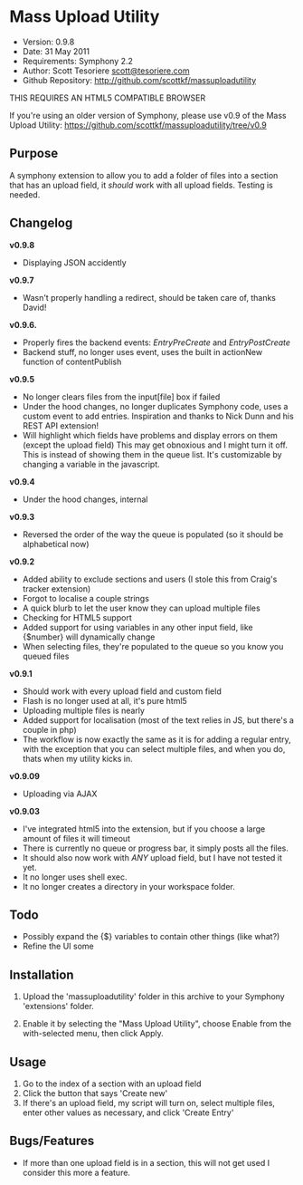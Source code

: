 # Mass Upload Utility

- Version: 0.9.8
- Date: 31 May 2011
- Requirements: Symphony 2.2
- Author: Scott Tesoriere <scott@tesoriere.com>
- Github Repository: http://github.com/scottkf/massuploadutility

THIS REQUIRES AN HTML5 COMPATIBLE BROWSER

If you're using an older version of Symphony, please use v0.9 of the Mass Upload Utility:
https://github.com/scottkf/massuploadutility/tree/v0.9

## Purpose

A symphony extension to allow you to add a folder of files into a section that 
has an upload field, it *should* work with all upload fields. Testing is needed.

## Changelog

**v0.9.8**

- Displaying JSON accidently

**v0.9.7**

- Wasn't properly handling a redirect, should be taken care of, thanks David!

**v0.9.6.**

- Properly fires the backend events: _EntryPreCreate_ and _EntryPostCreate_
- Backend stuff, no longer uses event, uses the built in actionNew function of contentPublish

**v0.9.5**

- No longer clears files from the input[file] box if failed
- Under the hood changes, no longer duplicates Symphony code, uses a custom event to add entries.
	Inspiration and thanks to Nick Dunn and his REST API extension!
- Will highlight which fields have problems and display errors on them (except the upload field)
	This may get obnoxious and I might turn it off. This is instead of showing them in the queue list.
	It's customizable by changing a variable in the javascript.
	
**v0.9.4** 

- Under the hood changes, internal

**v0.9.3**

- Reversed the order of the way the queue is populated (so it should be alphabetical now)

**v0.9.2**

- Added ability to exclude sections and users (I stole this from Craig's tracker extension)
- Forgot to localise a couple strings
- A quick blurb to let the user know they can upload multiple files
- Checking for HTML5 support
- Added support for using variables in any other input field, like {$number} will
	dynamically change
- When selecting files, they're populated to the queue so you know you queued files

**v0.9.1**

- Should work with every upload field and custom field
- Flash is no longer used at all, it's pure html5
- Uploading multiple files is nearly
- Added support for localisation (most of the text relies in JS, but there's a couple in php)
- The workflow is now exactly the same as it is for adding a regular entry, with 
	the exception that you can select multiple files, and when you do, thats when
	my utility kicks in.
 
**v0.9.09**

- Uploading via AJAX

**v0.9.03**

- I've integrated html5 into the extension, but if you choose a large amount of files it will timeout
- There is currently no queue or progress bar, it simply posts all the files.
- It should also now work with *ANY* upload field, but I have not tested it yet.
- It no longer uses shell exec.
- It no longer creates a directory in your workspace folder.

## Todo

- Possibly expand the {$} variables to contain other things (like what?)
- Refine the UI some


## Installation

1.  Upload the 'massuploadutility' folder in this archive to your Symphony
  'extensions' folder.

2.  Enable it by selecting the "Mass Upload Utility", choose Enable from 
  the with-selected menu, then click Apply.


## Usage

1. Go to the index of a section with an upload field
2. Click the button that says 'Create new'
3. If there's an upload field, my script will turn on, select multiple files,
	enter other values as necessary, and click 'Create Entry'


## Bugs/Features

- If more than one upload field is in a section, this will not get used
	I consider this more a feature.
